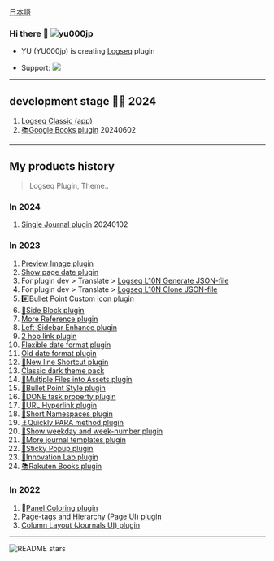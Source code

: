 [日本語](README.ja.md)

### Hi there 👋 <img src="https://komarev.com/ghpvc/?username=yu000jp&label=Profile%20views&color=0e75b6&style=flat" alt="yu000jp" />

- YU (YU000jp) is creating [Logseq](https://github.com/logseq) plugin

- Support: <a href="https://www.buymeacoffee.com/yu000japan"><img src="https://img.buymeacoffee.com/button-api/?text=Buy me a pizza&emoji=🍕&slug=yu000japan&button_colour=FFDD00&font_colour=000000&font_family=Poppins&outline_colour=000000&coffee_colour=ffffff" /></a>

---


## development stage 🚧🦺 2024

1. [Logseq Classic (app)](https://github.com/YU000jp/fork-logseq)
1. [📚Google Books plugin](https://github.com/YU000jp/logseq-plugin-google-books) 20240602

---

## My products history

> Logseq Plugin, Theme..

### In 2024

1. [Single Journal plugin](https://github.com/YU000jp/logseq-plugin-single-journal) 20240102

### In 2023

1. [Preview Image plugin](https://github.com/YU000jp/logseq-plugin-preview-image)
1. [Show page date plugin](https://github.com/YU000jp/logseq-plugin-show-page-date)
1. For plugin dev > Translate > [Logseq L10N Generate JSON-file](https://github.com/YU000jp/logseq-l10n-generate-json)
1. For plugin dev > Translate > [Logseq L10N Clone JSON-file](https://github.com/YU000jp/logseq-l10n-clone-json)
1. [#️⃣Bullet Point Custom Icon plugin](https://github.com/YU000jp/logseq-plugin-bullet-point-custom-icon)
1. [🥦Side Block plugin](https://github.com/YU000jp/logseq-plugin-side-block)
1. [More Reference plugin](https://github.com/YU000jp/logseq-plugin-reference-guide)
1. [Left-Sidebar Enhance plugin](https://github.com/YU000jp/logseq-plugin-left-sidebar-enhance)
1. [2 hop link plugin](https://github.com/YU000jp/logseq-plugin-two-hop-link)
1. [Flexible date format plugin](https://github.com/YU000jp/logseq-plugin-flex-date-format)
1. [Old date format plugin](https://github.com/YU000jp/logseq-plugin-legacy-date-format)
1. [🦢New line Shortcut plugin](https://github.com/YU000jp/logseq-plugin-blank-line)
1. [Classic dark theme pack](https://github.com/YU000jp/logseq-theme-classic-dark-theme-pack)
1. [📂Multiple Files into Assets plugin](https://github.com/YU000jp/logseq-plugin-multiple-assets)
1. [🔷Bullet Point Style plugin](https://github.com/YU000jp/logseq-plugin-bullet-point-style)
1. [💪DONE task property plugin](https://github.com/YU000jp/logseq-plugin-confirmation-done-task)
1. [🔗URL Hyperlink plugin](https://github.com/YU000jp/logseq-plugin-confirmation-hyperlink)
1. [🍰Short Namespaces plugin](https://github.com/YU000jp/logseq-plugin-short-namespaces)
1. [⚓Quickly PARA method plugin](https://github.com/YU000jp/logseq-plugin-quickly-para-method)
1. [📆Show weekday and week-number plugin](https://github.com/YU000jp/logseq-plugin-show-weekday-and-week-number)
1. [🛌More journal templates plugin](https://github.com/YU000jp/logseq-plugin-weekdays-and-weekends)
1. [📍Sticky Popup plugin](https://github.com/YU000jp/logseq-plugin-sticky-popup)
1. [🌱Innovation Lab plugin](https://github.com/YU000jp/logseq-plugin-some-menu-extender)
1. [📚Rakuten Books plugin](https://github.com/YU000jp/logseq-plugin-rakuten-books)

### In 2022

1. 🎨[Panel Coloring plugin](https://github.com/YU000jp/logseq-plugin-panel-coloring)
1. [Page-tags and Hierarchy (Page UI) plugin](https://github.com/YU000jp/logseq-page-tags-and-hierarchy)
1. [Column Layout (Journals UI) plugin](https://github.com/YU000jp/Logseq-column-Layout)

---

![README stars](https://github-readme-stats.vercel.app/api?username=YU000jp&theme=graywhite)
